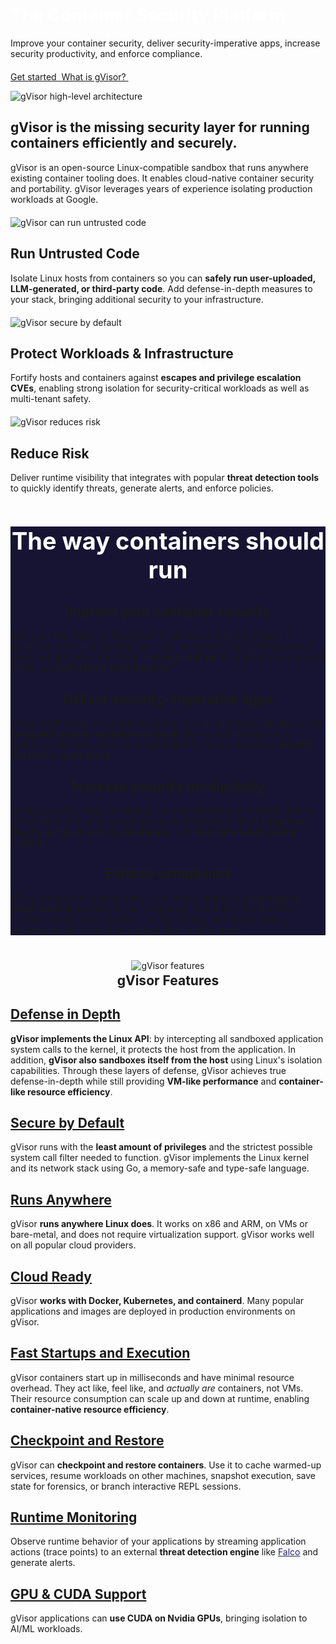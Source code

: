 <div class="jumbotron jumbotron-fluid">
  <div class="container">
    <div class="row">
      <div class="col-md-3"></div>
      <div class="col-md-6">
        <h1 style="color:white;">The Container Security Platform</h1>
        <p>Improve your container security, deliver security-imperative apps,
          increase security productivity, and enforce compliance.</p>
        <p style="margin-top: 20px;">
          <a class="btn" href="/docs/user_guide/install/">
            Get started&nbsp;
            <i class="fas fa-arrow-alt-circle-right ml-2"></i>
          </a>
          <a class="btn" href="/docs/">
            What is gVisor?&nbsp;
            <i class="fas fa-arrow-alt-circle-right ml-2"></i>
          </a>
        </p>
      </div>
      <div class="col-md-3"></div>
    </div>
  </div>
</div>

<!-- gVisor Use Cases -->

<section id="use-cases">
  <div class="container">
    <div class="row">
      <div class="col-md-6 pull-right gallery-popup">
          <img
            src="/assets/images/gvisor-high-level-arch.png"
            alt="gVisor high-level architecture"
            title="gVisor high-level architecture"
            class="img-responsive"
          />
      </div>
      <div class="col-md-6 pull-left">
        <div class="divide-xl"></div>
        <h2><span><b>gVisor</b></span> is the <span><b>missing security layer</b></span> for
          running containers efficiently and securely.
        </h2>
        <p class="info-text">gVisor is an open-source Linux-compatible sandbox
          that runs anywhere existing container tooling does. It enables
          cloud-native container security and portability. gVisor leverages
          years of experience isolating production workloads at Google.
        </p>
        <div class="divide-xl"></div>
    </div>
    </div> <!-- end row -->
  </div> <!-- end container -->
  <div class="container" style="margin-top:20px">
    <div class="row">
      <div class="col-md-4 pull-left">
        <img
          src="/assets/images/gvisor-run-untrusted.png"
          alt="gVisor can run untrusted code"
          title="gVisor can run untrusted code"
          class="img-responsive"
        />
      </div>
      <div class="col-md-8 pull-right">
        <div class="divide-xl"></div>
        <h2>Run Untrusted Code</h2>
        <p class="info-text">Isolate Linux hosts from containers so you can
          <strong>safely run user-uploaded, LLM-generated, or third-party
          code</strong>. Add defense-in-depth measures to your stack, bringing
          additional security to your infrastructure.
        </p>
        <div class="divide-xl"></div>
      </div>
    </div> <!-- end row -->
  </div> <!-- end container -->
  <div class="container" style="margin-top:20px">
    <div class="row">
      <div class="col-md-4 pull-right">
        <img
          src="/assets/images/gvisor-secure-by-default.png"
          alt="gVisor secure by default"
          title="gVisor secure by default"
          class="img-responsive"
        />
      </div>
      <div class="col-md-8 pull-left">
        <div class="divide-xl"></div>
        <h2>Protect Workloads & Infrastructure</h2>
        <p class="info-text">Fortify hosts and containers against
          <strong>escapes and privilege escalation CVEs</strong>, enabling
          strong isolation for security-critical workloads as well as
          multi-tenant safety.
        </p>
        <div class="divide-xl"></div>
      </div>
    </div> <!-- end row -->
  </div> <!-- end container -->
  <div class="container" style="margin-top:20px">
    <div class="row">
      <div class="col-md-4 pull-left">
        <img src="/assets/images/gvisor-reduce-risk.png"
          alt="gVisor reduces risk"
          title="gVisor reduces risk"
          class="img-responsive"
        />
      </div>
      <div class="col-md-8 pull-right">
        <div class="divide-xl"></div>
        <h2>Reduce Risk</h2>
        <p class="info-text">Deliver runtime visibility that integrates
          with popular <strong>threat detection tools</strong> to quickly
          identify threats, generate alerts, and enforce policies.
        </p>
        <div class="divide-xl"></div>
      </div>
    </div> <!-- end row -->
  </div> <!-- end container -->
</section> <!-- end use case section -->

<!-- gVisor Solutions -->

<section id="solutions">
  <div class="info-section-gray">
    <div class="container-fluid" style="margin-top:50px;background-color:#171433">
      <div class="row">
        <h1 align="center" style="color:white;font-size:38px">
          The way containers should run
        </h1>
        <div class="container" style="margin-top:20px">
          <div class="col-md-1"></div>
          <div class="col-md-5">
            <div class="panel panel-solution">
              <div class="panel-body">
                <div align="center"><span><i class="fas fa-shield-alt fa-4x"></i></span></div>
                <h2 align="center"><span>Improve your container security</span></h2>
                <p class="info-text">Give your K8s, SaaS, or Serverless
                  infrastructure additional layers of protection when running
                  end-user code, untrusted code, LLM-generated code, or
                  third-party code. Enable <strong>strong isolation</strong> for
                  sharing resources and delivering <strong>multi-tenant
                  environments</strong>.
                </p>
              </div>
            </div>
          </div>
          <div class="col-md-5">
            <div class="panel panel-solution">
              <div class="panel-body">
                <div align="center"><span><b><i class="fas fa-cogs fa-4x"></i></b></span></div>
                <h2 align="center"><span>Deliver security-imperative apps</span></h2>
                <p class="info-text">gVisor adds defense-in-depth measures to
                  your containers, allowing you to <strong>safeguard
                  security-sensitive workloads</strong> like financial
                  transactions, healthcare services, personal identifiable
                  information, and other <strong>security-imperative
                  applications</strong>.
                </p>
              </div>
            </div>
          </div>
          <div class="col-md-1"></div>
        </div> <!-- end row container -->
      </div><!-- /row -->
      <div class="row">
        <div class="container" style="margin-bottom:40px">
          <div class="col-md-1"></div>
          <div class="col-md-5">
            <div class="panel panel-solution">
              <div class="panel-body">
                <div align="center"><span><b><i class="fas fa-rocket fa-4x"></i></b></span></div>
                <h2 align="center"><span>Increase security productivity</span></h2>
                <p class="info-text">Isolate your K8s, SaaS, Serverless,
                  DevSecOps lifecycle or CI/CD pipeline.
                  gVisor helps you achieve a secure-by-default posture. Spend
                  <strong>less time staying on top of security
                  disclosures</strong>, and <strong>more time building what
                  matters</strong>.
                </p>
              </div>
            </div>
          </div>
          <div class="col-md-5">
            <div class="panel panel-solution">
              <div class="panel-body">
                <div align="center"><span><b><i class="fas fa-check fa-4x"></i></b></span></div>
                <h2 align="center"><span>Enforce compliance</span></h2>
                <p class="info-text">gVisor safeguards against many
                  cloud-native attacks by <strong>reducing the attack
                  surface</strong> exposed to your containers. Shield services
                  like APIs, configs, infrastructure as code, DevOps tooling,
                  and supply chains, lowering the risk present in a typical
                  cloud-native stack.
                </p>
              </div>
            </div>
          </div>
          <div class="col-md-1"></div>
        </div> <!-- end row container -->
      </div><!-- /row -->
    </div><!-- /container -->
  </div>
</section>

<!-- gVisor Features -->

<section id="features">
  <div class="info-section-gray">
    <div class="container" style="margin-top:30px">
      <!-- Helmet universe image -->
      <div align="center">
        <img
          src="/assets/images/gvisor-helmet-universe.png"
          alt="gVisor features"
          title="gVisor features"
          class="img-responsive"
        >
      </div>
      <h1 align="center" style="margin-top:3px">gVisor Features</h1>
      <!-- Start features list -->
      <div class="row">
        <div class="container">
          <div class="col-md-1"></div>
          <div class="col-md-5">
            <div class="panel panel-default" style="border:none;box-shadow:none;">
              <div class="panel-body">
                <h2>
                  <a href="docs/architecture_guide/security/#principles-defense-in-depth" class="feature-link">
                    Defense in Depth
                  </a>
                </h2>
                <p class="info-text" style="margin-bottom:0px">
                  <strong>gVisor implements the Linux API</strong>: by
                  intercepting all sandboxed application system calls to the
                  kernel, it protects the host from the application. In
                  addition, <strong>gVisor also sandboxes itself from the
                  host</strong> using Linux's isolation capabilities.
                  Through these layers of defense, gVisor achieves true
                  defense-in-depth while still providing
                  <strong>VM-like performance</strong> and
                  <strong>container-like resource efficiency</strong>.
                </p>
              </div>
            </div>
          </div>
          <div class="col-md-5">
            <div class="panel panel-default" style="border:none;box-shadow:none;">
              <div class="panel-body">
              <h2>
                <a href="docs/architecture_guide/security/" class="feature-link">
                  Secure by Default
                </a>
              </h2>
              <p class="info-text" style="margin-bottom:0px;">gVisor runs with
                the <strong>least amount of privileges</strong> and the
                strictest possible system call filter needed to function. gVisor
                implements the Linux kernel and its network stack using Go, a
                memory-safe and type-safe language.
              </p>
              </div>
            </div>
          </div>
          <div class="col-md-1"></div>
        </div> <!-- end row container -->
      </div><!-- /row -->
      <div class="row" style="margin-top:0px">
        <div class="container">
          <div class="col-md-1"></div>
          <div class="col-md-5">
            <div class="panel panel-default" style="border:none;box-shadow:none;">
              <div class="panel-body">
                <h2>
                  <a href="docs/architecture_guide/platforms/" class="feature-link">
                    Runs Anywhere
                  </a>
                </h2>
                <p class="info-text" style="margin-bottom:0px;">gVisor
                  <strong>runs anywhere Linux does</strong>. It works on x86 and
                  ARM, on VMs or bare-metal, and does not require virtualization
                  support. gVisor works well on all popular cloud providers.
                </p>
              </div>
            </div>
          </div>
          <div class="col-md-5">
            <div class="panel panel-default" style="border:none;box-shadow:none;">
              <div class="panel-body">
                <h2 style="color:#272261">
                  <a href="docs/user_guide/compatibility/" class="feature-link">
                    Cloud Ready
                  </a>
                </h2>
                <p class="info-text" style="margin-bottom:0px;">gVisor
                  <strong>works with Docker, Kubernetes, and
                  containerd</strong>. Many popular applications and images are
                  deployed in production environments on gVisor.
                </p>
              </div>
            </div>
          </div>
          <div class="col-md-1"></div>
        </div> <!-- end row container -->
      </div><!-- /row -->
      <div class="row" style="margin-top:0px">
        <div class="container">
          <div class="col-md-1"></div>
          <div class="col-md-5">
            <div class="panel panel-default" style="border:none;box-shadow:none;">
              <div class="panel-body">
                <h2 style="color:#272261">
                  <a href="docs/architecture_guide/performance/" class="feature-link">
                    Fast Startups and Execution
                  </a>
                </h2>
                <p class="info-text" style="margin-bottom:0px;">gVisor
                  containers start up in milliseconds and have minimal resource
                  overhead. They act like, feel like, and <em>actually are</em>
                  containers, not VMs. Their resource consumption can scale up
                  and down at runtime, enabling <strong>container-native
                  resource efficiency</strong>.
                </p>
              </div>
            </div>
          </div>
          <div class="col-md-5">
            <div class="panel panel-default" style="border:none;box-shadow:none;">
              <div class="panel-body">
                <h2 style="color:#272261">
                  <a href="docs/user_guide/checkpoint_restore/" class="feature-link">
                    Checkpoint and Restore
                  </a>
                </h2>
                <p class="info-text" style="margin-bottom:0px;">gVisor can
                  <strong>checkpoint and restore containers</strong>. Use it to
                  cache warmed-up services, resume workloads on other machines,
                  snapshot execution, save state for forensics, or branch
                  interactive REPL sessions.
                </p>
              </div>
            </div>
          </div>
          <div class="col-md-1"></div>
        </div> <!-- end row container -->
      </div><!-- /row -->
      <div class="row" style="margin-top:0px">
        <div class="container">
          <div class="col-md-1"></div>
          <div class="col-md-5">
            <div class="panel panel-default" style="border:none;box-shadow:none;">
              <div class="panel-body">
                <h2 style="color:#272261">
                  <a href="/docs/user_guide/runtimemonitor/" class="feature-link">
                    Runtime Monitoring
                  </a>
                </h2>
                <p class="info-text" style="margin-bottom:0px;">Observe runtime
                  behavior of your applications by streaming application actions
                  (trace points) to an external <strong>threat detection
                  engine</strong> like
                  <a href="https://falco.org" style="color:#272261">Falco</a>
                  and generate alerts.
                </p>
              </div>
            </div>
          </div>
          <div class="col-md-5">
            <div class="panel panel-default" style="border:none;box-shadow:none;">
              <div class="panel-body">
                <h2 style="color:#272261">
                  <a href="docs/user_guide/gpu/" class="feature-link">
                    GPU &amp; CUDA Support
                  </a>
                </h2>
                <p class="info-text" style="margin-bottom:0px;">gVisor
                  applications can <strong>use CUDA on Nvidia GPUs</strong>,
                  bringing isolation to AI/ML workloads.
                </p>
              </div>
            </div>
          </div>
          <div class="col-md-1"></div>
        </div> <!-- end row container -->
      </div><!-- /row -->
    </div> <!-- /container -->
  </div>
</section>
